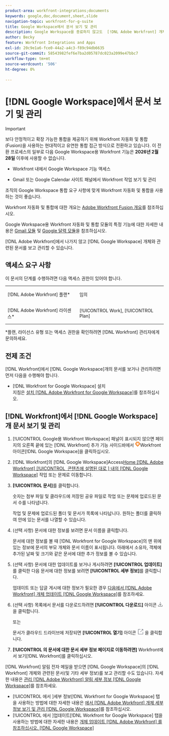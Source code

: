 ```yaml
---
product-area: workfront-integrations;documents
keywords: google,doc,document,sheet,slide
navigation-topic: workfront-for-g-suite
title: Google Workspace에서 문서 보기 및 관리
description: Google Workspace을 종료하지 않고도  [!DNL Adobe Workfront] 개체와 관련된 문서를 보고 관리할 수 있습니다.
author: Becky
feature: Workfront Integrations and Apps
exl-id: 20c9e1a6-fce0-44a2-a4c3-f89c94db6635
source-git-commit: 58543982fef6e7ba2d05787dc023a2099e47bbc7
workflow-type: tm+mt
source-wordcount: '506'
ht-degree: 0%

---
```


# [!DNL Google Workspace]에서 문서 보기 및 관리

>[!IMPORTANT]
>
>보다 안정적이고 확장 가능한 통합을 제공하기 위해 Workfront 자동화 및 통합(Fusion)을 사용하는 현대적이고 유연한 통합 접근 방식으로 전환하고 있습니다. 이 전환 프로세스의 일부로 다음 Google Workspace용 Workfront 기능은 **2026년 2월 28일** 이후에 사용할 수 없습니다.
>
>* Workfront 내에서 Google Workspace 기능 액세스
>
>* Gmail 또는 Google Calendar 사이트 패널에서 Workfront 작업 보기 및 관리
>
>조직의 Google Workspace 통합 요구 사항에 맞게 Workfront 자동화 및 통합을 사용하는 것이 좋습니다.
>
>Workfront 자동화 및 통합에 대한 개요는 [Adobe Workfront Fusion 개요](https://experienceleague.adobe.com/ko/docs/workfront-fusion/using/get-started-with-fusion/understand-workfront-fusion/workfront-fusion-overview)를 참조하십시오.
>
>Google Workspace용 Workfront 자동화 및 통합 모듈의 특정 기능에 대한 자세한 내용은 [Gmail 모듈](https://experienceleague.adobe.com/ko/docs/workfront-fusion/using/references/apps-and-their-modules/third-party-app-connectors/gmail-modules) 및 [Google 달력 모듈](https://experienceleague.adobe.com/ko/docs/workfront-fusion/using/references/apps-and-their-modules/third-party-app-connectors/google-calendar-modules)을 참조하십시오.

[!DNL Adobe Workfront]에서 나가지 않고 [!DNL Google Workspace] 개체와 관련된 문서를 보고 관리할 수 있습니다.

## 액세스 요구 사항

이 문서의 단계를 수행하려면 다음 액세스 권한이 있어야 합니다.

<table style="table-layout:auto"> 
 <col> 
 <col> 
 <tbody> 
  <tr> 
   <td role="rowheader">[!DNL Adobe Workfront] 플랜*</td> 
   <td> <p>임의</p> </td> 
  </tr> 
  <tr> 
   <td role="rowheader">[!DNL Adobe Workfront] 라이센스*</td> 
   <td> <p>[!UICONTROL Work], [!UICONTROL Plan]</p> </td> 
  </tr> 
 </tbody> 
</table>

&#42;플랜, 라이선스 유형 또는 액세스 권한을 확인하려면 [!DNL Workfront] 관리자에게 문의하세요.

## 전제 조건

[!DNL Workfront]에서 [!DNL Google Workspace]개의 문서를 보거나 관리하려면 먼저 다음을 수행해야 합니다.

* [!DNL Workfront for Google Workspace] 설치\
   지침은 [설치 [!DNL Adobe Workfront for Google Workspace]](../../workfront-integrations-and-apps/workfront-for-g-suite/install-workfront-for-gsuite.md)를 참조하십시오.

## [!DNL Workfront]에서 [!DNL Google Workspace]개 문서 보기 및 관리

1. [!UICONTROL Google용 Workfront Workspace] 패널이 표시되지 않으면 페이지의 오른쪽 끝에 있는 [!DNL Workfront] 추가 기능 사이드바에서 ![&#x200B; 아이콘 &#x200B;](assets/wf-lion-icon.png)Workfront 아이콘[!DNL Google Workspace]을 클릭하십시오.
1. [!DNL Workfront]의 [!DNL Google Workspace]Access[Home [!DNL Adobe Workfront] [!UICONTROL &#x200B; 콘텐츠에 설명된 대로 &#x200B;] 내의  [!DNL Google Workspace]](../../workfront-integrations-and-apps/workfront-for-g-suite/access-wf-home-content-from-g-suite.md) 작업 또는 문제로 이동합니다.
1. **[!UICONTROL 문서]**&#x200B;를 클릭합니다.

   숫자는 첨부 파일 및 클라우드에 저장된 공유 파일로 작업 또는 문제에 업로드된 문서 수를 나타냅니다.

   작업 및 문제에 업로드된 폴더 및 문서가 목록에 나타납니다. 원하는 폴더를 클릭하여 안에 있는 문서를 나열할 수 있습니다.

1. (선택 사항) 문서에 대한 정보를 보려면 문서 이름을 클릭합니다.

   문서에 대한 정보를 볼 때 [!DNL Workfront for Google Workspace]의 맨 위에 있는 정보에 문서의 부모 개체와 문서 이름이 표시됩니다. 아래에서 소유자, 객체에 추가된 날짜 및 크기와 같은 문서에 대한 추가 정보를 볼 수 있습니다.

1. (선택 사항) 문서에 대한 업데이트를 보거나 게시하려면 **[!UICONTROL 업데이트]**&#x200B;를 클릭한 다음 문서에 대한 정보를 보려면 **[!UICONTROL 세부 정보]**&#x200B;를 클릭합니다.

   업데이트 또는 답글 게시에 대한 정보가 필요한 경우 [다음에서  [!DNL Adobe Workfront] 개체 업데이트 [!DNL Google Workspace]](../../workfront-integrations-and-apps/workfront-for-g-suite/update-a-workfront-object-in-gsuite.md)를 참조하세요.

1. (선택 사항) 목록에서 문서를 다운로드하려면 **[!UICONTROL 다운로드]** 아이콘 ![다운로드 아이콘](assets/download-icon.png)을 클릭합니다.

   또는

   문서가 클라우드 드라이브에 저장되면 **[!UICONTROL 열기]** 아이콘 ![열기 아이콘](assets/open-icon.png) 을 클릭합니다.

1. **[!UICONTROL 의 문서에 대한 문서 세부 정보 페이지로 이동하려면]** Workfront에서 보기[!DNL Workfront]를 클릭하십시오.

[!DNL Workfront] 알림 전자 메일을 받으면 [!DNL Google Workspace]의 [!DNL Workfront] 개체와 관련된 문서(및 기타 세부 정보)를 보고 관리할 수도 있습니다. 자세한 내용은 [관리 [!DNL Adobe Workfront] 알림 세부 정보 [!DNL Google Workspace]](../../workfront-integrations-and-apps/workfront-for-g-suite/manage-wf-email-notification-details-in-gsuite.md)를 참조하세요.

* [!UICONTROL 에서 &#x200B;]세부 정보[!DNL Workfront for Google Workspace] 탭을 사용하는 방법에 대한 자세한 내용은 [에서  [!DNL Adobe Workfront] 개체 세부 정보 보기 및 관리 [!DNL Google Workspace]](../../workfront-integrations-and-apps/workfront-for-g-suite/view-manage-work-item-details-in-gsuite.md)를 참조하십시오.
* [!UICONTROL 에서 &#x200B;]업데이트[!DNL Workfront for Google Workspace] 탭을 사용하는 방법에 대한 자세한 내용은 [개체 업데이트 [!DNL Adobe Workfront] 를 참조하십시오. [!DNL Google Workspace]](../../workfront-integrations-and-apps/workfront-for-g-suite/update-a-workfront-object-in-gsuite.md)

